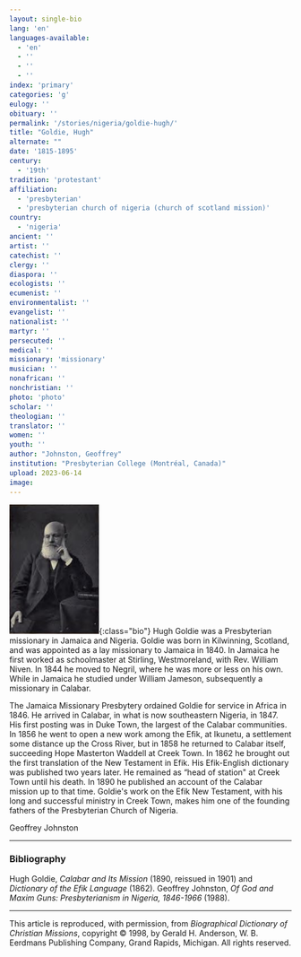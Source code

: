 ```yaml
---
layout: single-bio
lang: 'en'
languages-available:
  - 'en'
  - ''
  - ''
  - ''
index: 'primary'
categories: 'g'
eulogy: ''
obituary: ''
permalink: '/stories/nigeria/goldie-hugh/'
title: "Goldie, Hugh"
alternate: ""
date: '1815-1895'
century:
  - '19th'
tradition: 'protestant'
affiliation:
  - 'presbyterian'
  - 'presbyterian church of nigeria (church of scotland mission)'
country:
  - 'nigeria'
ancient: ''
artist: ''
catechist: ''
clergy: ''
diaspora: ''
ecologists: ''
ecumenist: ''
environmentalist: ''
evangelist: ''
nationalist: ''
martyr: ''
persecuted: ''
medical: ''
missionary: 'missionary'
musician: ''
nonafrican: ''
nonchristian: ''
photo: 'photo'
scholar: ''
theologian: ''
translator: ''
women: ''
youth: ''
author: "Johnston, Geoffrey"
institution: "Presbyterian College (Montréal, Canada)"
upload: 2023-06-14
image:
---
```


![Hugh Goldie](/images/bio-pics/nigeria/goldie-hugh/goldie-hugh.jpg){:class="bio"}
Hugh Goldie was a Presbyterian missionary in Jamaica and Nigeria. Goldie was born in Kilwinning, Scotland, and was appointed as a lay missionary to Jamaica in 1840. In Jamaica he first worked as schoolmaster at Stirling, Westmoreland, with Rev. William Niven. In 1844 he moved to Negril, where he was more or less on his own. While in Jamaica he studied under William Jameson, subsequently a missionary in Calabar.

The Jamaica Missionary Presbytery ordained Goldie for service in Africa in 1846. He arrived in Calabar, in what is now southeastern Nigeria, in 1847. His first posting was in Duke Town, the largest of the Calabar communities. In 1856 he went to open a new work among the Efik, at Ikunetu, a settlement some distance up the Cross River, but in 1858 he returned to Calabar itself, succeeding Hope Masterton Waddell at Creek Town. In 1862 he brought out the first translation of the New Testament in Efik. His Efik-English dictionary was published two years later. He remained as “head of station" at Creek Town until his death. In 1890 he published an account of the Calabar mission up to that time. Goldie's work on the Efik New Testament, with his long and successful ministry in Creek Town, makes him one of the founding fathers of the Presbyterian Church of Nigeria.

Geoffrey Johnston

---
### Bibliography
Hugh Goldie, *Calabar and Its Mission* (1890, reissued in 1901) and *Dictionary of the Efik Language* (1862). Geoffrey Johnston, *Of God and Maxim Guns: Presbyterianism in Nigeria, 1846-1966* (1988).

---

This article is reproduced, with permission, from *Biographical Dictionary of Christian Missions*, copyright © 1998, by Gerald H. Anderson, W. B. Eerdmans Publishing Company, Grand Rapids, Michigan. All rights reserved.
